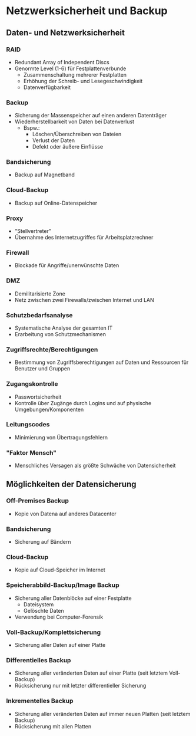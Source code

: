 # Netzwerksicherheit und Backup

## Daten- und Netzwerksicherheit

### RAID
- Redundant Array of Independent Discs
- Genormte Level (1-6) für Festplattenverbunde
  - Zusammenschaltung mehrerer Festplatten
  - Erhöhung der Schreib- und Lesegeschwindigkeit
  - Datenverfügbarkeit
 
### Backup
- Sicherung der Massenspeicher auf einen anderen Datenträger
- Wiederherstellbarkeit von Daten bei Datenverlust
  - Bspw.:
    - Löschen/Überschreiben von Dateien
    - Verlust der Daten
    - Defekt oder äußere Einflüsse
   
### Bandsicherung
- Backup auf Magnetband

### Cloud-Backup
- Backup auf Online-Datenspeicher

### Proxy
- "Stellvertreter"
- Übernahme des Internetzugriffes für Arbeitsplatzrechner

### Firewall
- Blockade für Angriffe/unerwünschte Daten

### DMZ
- Demilitarisierte Zone
- Netz zwischen zwei Firewalls/zwischen Internet und LAN

### Schutzbedarfsanalyse
- Systematische Analyse der gesamten IT
- Erarbeitung von Schutzmechanismen

### Zugriffsrechte/Berechtigungen
- Bestimmung von Zugriffsberechtigungen auf Daten und Ressourcen für Benutzer und Gruppen

### Zugangskontrolle
- Passwortsicherheit
- Kontrolle über Zugänge durch Logins und auf physische Umgebungen/Komponenten

### Leitungscodes
- Minimierung von Übertragungsfehlern

### "Faktor Mensch"
- Menschliches Versagen als größte Schwäche von Datensicherheit

## Möglichkeiten der Datensicherung

### Off-Premises Backup
- Kopie von Datena auf anderes Datacenter

### Bandsicherung
- Sicherung auf Bändern

### Cloud-Backup
- Kopie auf Cloud-Speicher im Internet

### Speicherabbild-Backup/Image Backup
- Sicherung aller Datenblöcke auf einer Festplatte
  - Dateisystem
  - Gelöschte Daten
- Verwendung bei Computer-Forensik

### Voll-Backup/Komplettsicherung
- Sicherung aller Daten auf einer Platte

### Differentielles Backup
- Sicherung aller veränderten Daten auf einer Platte (seit letztem Voll-Backup)
- Rücksicherung nur mit letzter differentieller Sicherung

### Inkrementelles Backup
- Sicherung aller veränderten Daten auf immer neuen Platten (seit letztem Backup)
- Rücksicherung mit allen Platten

